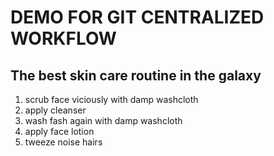 # DEMO FOR GIT CENTRALIZED WORKFLOW

## The best skin care routine in the galaxy
1. scrub face viciously with damp washcloth
2. apply cleanser
3. wash fash again with damp washcloth
4. apply face lotion
5. tweeze noise hairs